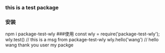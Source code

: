 ### this is a test package
### 安装 
npm i package-test-wly 
###使用
const wly = require('package-test-wly');
wly.test() // this is a msg from package-test-wly 
wly.hello('wang') // hello wang thank you user my packge 
